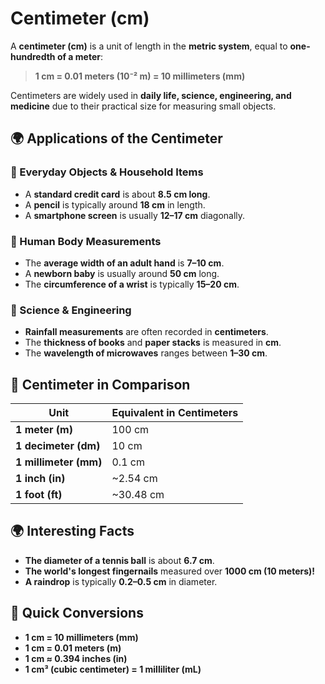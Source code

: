 # Centimeter (cm)

A **centimeter (cm)** is a unit of length in the **metric system**, equal to **one-hundredth of a meter**:

> **1 cm = 0.01 meters (10⁻² m) = 10 millimeters (mm)**

Centimeters are widely used in **daily life, science, engineering, and medicine** due to their practical size for measuring small objects.

## 🌍 Applications of the Centimeter

### **🔹 Everyday Objects & Household Items**
- A **standard credit card** is about **8.5 cm long**.
- A **pencil** is typically around **18 cm** in length.
- A **smartphone screen** is usually **12–17 cm** diagonally.

### **🔹 Human Body Measurements**
- The **average width of an adult hand** is **7–10 cm**.
- A **newborn baby** is usually around **50 cm** long.
- The **circumference of a wrist** is typically **15–20 cm**.

### **🔹 Science & Engineering**
- **Rainfall measurements** are often recorded in **centimeters**.
- The **thickness of books** and **paper stacks** is measured in **cm**.
- The **wavelength of microwaves** ranges between **1–30 cm**.

## 📏 Centimeter in Comparison

| Unit | Equivalent in Centimeters |
|------|--------------------------|
| **1 meter (m)** | 100 cm |
| **1 decimeter (dm)** | 10 cm |
| **1 millimeter (mm)** | 0.1 cm |
| **1 inch (in)** | ~2.54 cm |
| **1 foot (ft)** | ~30.48 cm |

## 🌍 Interesting Facts
- **The diameter of a tennis ball** is about **6.7 cm**.
- **The world's longest fingernails** measured over **1000 cm (10 meters)!**
- **A raindrop** is typically **0.2–0.5 cm** in diameter.

## 🔄 Quick Conversions
- **1 cm = 10 millimeters (mm)**
- **1 cm = 0.01 meters (m)**
- **1 cm ≈ 0.394 inches (in)**
- **1 cm³ (cubic centimeter) = 1 milliliter (mL)**